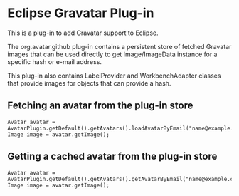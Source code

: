 Eclipse Gravatar Plug-in
======

This is a plug-in to add Gravatar support to Eclipse.

The org.avatar.github plug-in contains a persistent store of fetched Gravatar images
that can be used directly to get Image/ImageData instance for a specific hash or e-mail address.

This plug-in also contains LabelProvider and WorkbenchAdapter classes that provide images for
objects that can provide a hash.

Fetching an avatar from the plug-in store
------

    Avatar avatar = AvatarPlugin.getDefault().getAvatars().loadAvatarByEmail("name@example.com");
    Image image = avatar.getImage();

Getting a cached avatar from the plug-in store
------

    Avatar avatar = AvatarPlugin.getDefault().getAvatars().getAvatarByEmail("name@example.com");
    Image image = avatar.getImage();
